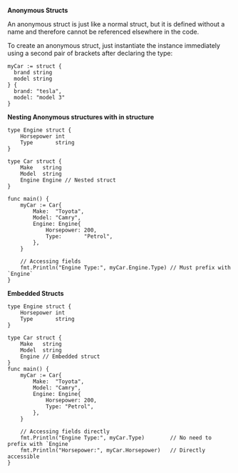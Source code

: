 **Anonymous Structs**

An anonymous struct is just like a normal struct, but it is defined without a name and therefore cannot be referenced elsewhere in the code.

To create an anonymous struct, just instantiate the instance immediately using a second pair of brackets after declaring the type:

```
myCar := struct {
  brand string
  model string
} {
  brand: "tesla",
  model: "model 3"
}
```

**Nesting Anonymous structures with in structure**
```
type Engine struct {
    Horsepower int
    Type       string
}

type Car struct {
    Make   string
    Model  string
    Engine Engine // Nested struct
}

func main() {
    myCar := Car{
        Make:  "Toyota",
        Model: "Camry",
        Engine: Engine{
            Horsepower: 200,
            Type:       "Petrol",
        },
    }

    // Accessing fields
    fmt.Println("Engine Type:", myCar.Engine.Type) // Must prefix with `Engine`
}

```

**Embedded Structs**

```
type Engine struct {
    Horsepower int
    Type       string
}

type Car struct {
    Make   string
    Model  string
    Engine // Embedded struct
}
func main() {
    myCar := Car{
        Make:  "Toyota",
        Model: "Camry",
        Engine: Engine{
            Horsepower: 200,
            Type: "Petrol",
        },
    }

    // Accessing fields directly
    fmt.Println("Engine Type:", myCar.Type)        // No need to prefix with `Engine`
    fmt.Println("Horsepower:", myCar.Horsepower)   // Directly accessible
}

```

